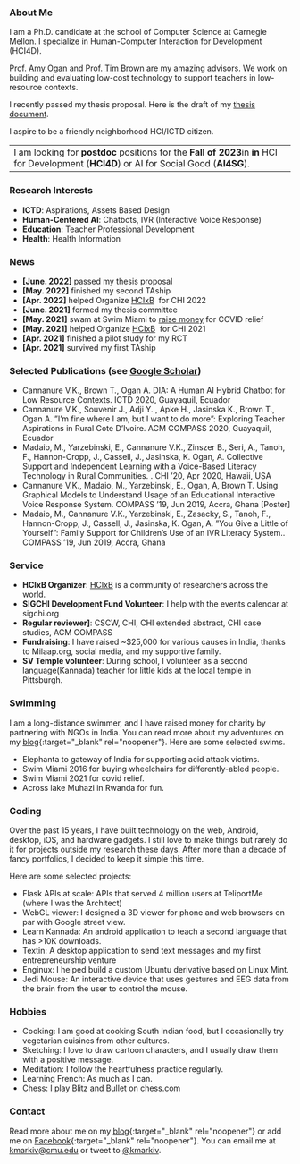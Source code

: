 ### About Me

I am a Ph.D. candidate at the school of Computer Science at Carnegie Mellon. I specialize in Human-Computer Interaction for Development (HCI4D).

Prof. [Amy Ogan](https://www.amyogan.com/) and Prof. [Tim Brown](https://www.africa.engineering.cmu.edu/about/contact/directory/bios/brown-tim.html) are my amazing advisors. We work on building and evaluating low-cost technology to support teachers in low-resource contexts.

I recently passed my thesis proposal. Here is the draft of my [thesis document]({{site.thesis_link}}).

I aspire to be a friendly neighborhood HCI/ICTD citizen.

<table><tbody><tr><td>I am looking for <strong>postdoc</strong> positions for the <strong>Fall of 2023</strong>in<strong> in </strong>HCI for Development (<strong>HCI4D</strong>) or AI for Social Good (<strong>AI4SG</strong>).</td></tr></tbody></table>

### Research Interests

*   **ICTD**: Aspirations, Assets Based Design
*   **Human-Centered AI**: Chatbots, IVR (Interactive Voice Response)
*   **Education**: Teacher Professional Development
*   **Health**: Health Information

### News

*   **\[June. 2022\]** passed my thesis proposal
*   **\[May. 2022\]** finished my second TAship
*   **\[Apr. 2022\]** helped Organize [HCIxB](https://hcixb.org)  for CHI 2022
*   **\[June. 2021\]** formed my thesis committee
*   **\[May. 2021\]** swam at Swim Miami to [raise money](https://milaap.org/fundraisers/swim-oxygen-india-vikram) for COVID relief
*   **\[May. 2021\]** helped Organize [HCIxB](https://hcixb.org)  for CHI 2021
*   **\[Apr. 2021\]** finished a pilot study for my RCT
*   **\[Apr. 2021\]** survived my first TAship

### Selected Publications (see [Google Scholar](https://scholar.google.com/citations?user=HVuuUzwAAAAJ&hl=en))

*   Cannanure V.K., Brown T., Ogan A. DIA: A Human AI Hybrid Chatbot for Low Resource Contexts. ICTD 2020, Guayaquil, Ecuador
*   Cannanure V.K., Souvenir J., Adji Y. , Apke H., Jasinska K., Brown T., Ogan A. ”I’m fine where I am, but I want to do more”: Exploring Teacher Aspirations in Rural Cote D’Ivoire. ACM COMPASS 2020, Guayaquil, Ecuador
*   Madaio, M., Yarzebinski, E., Cannanure V.K., Zinszer B., Seri, A., Tanoh, F., Hannon-Cropp, J., Cassell, J., Jasinska, K. Ogan, A. Collective Support and Independent Learning with a Voice-Based Literacy Technology in Rural Communities. . CHI ’20, Apr 2020, Hawaii, USA
*   Cannanure V.K., Madaio, M., Yarzebinski, E., Ogan, A, Brown T. Using Graphical Models to Understand Usage of an Educational Interactive Voice Response System. COMPASS ’19, Jun 2019, Accra, Ghana \[Poster\]
*   Madaio, M., Cannanure V.K., Yarzebinski, E., Zasacky, S., Tanoh, F., Hannon-Cropp, J., Cassell, J., Jasinska, K. Ogan, A. ”You Give a Little of Yourself”: Family Support for Children’s Use of an IVR Literacy System.. COMPASS ’19, Jun 2019, Accra, Ghana

### Service

*   **HCIxB Organizer**: [HCIxB](https://hcixb.org) is a community of researchers across the world.
*   **SIGCHI Development Fund Volunteer**: I help with the events calendar at sigchi.org
*   **Regular reviewer\]**: CSCW, CHI, CHI extended abstract, CHI case studies, ACM COMPASS
*   **Fundraising**: I have raised ~$25,000 for various causes in India, thanks to Milaap.org, social media, and my supportive family.
*   **SV Temple volunteer**: During school, I volunteer as a second language(Kannada) teacher for little kids at the local temple in Pittsburgh.

### Swimming

I am a long-distance swimmer, and I have raised money for charity by partnering with NGOs in India. You can read more about my adventures on my [blog](https://kmarkiv.wordpress.com/2017/06/21/swimming-10-miles-from-elephanta-island-to-gateway-of-india-for-acid-attack/){:target="\_blank" rel="noopener"}. Here are some selected swims. 

*   Elephanta to gateway of India for supporting acid attack victims.
*   Swim Miami 2016 for buying wheelchairs for differently-abled people.
*   Swim Miami 2021 for covid relief.
*   Across lake Muhazi in Rwanda for fun.

### Coding

Over the past 15 years, I have built technology on the web, Android, desktop, iOS, and hardware gadgets. I still love to make things but rarely do it for projects outside my research these days. After more than a decade of fancy portfolios, I decided to keep it simple this time.

Here are some selected projects:

*   Flask APIs at scale: APIs that served 4 million users at TeliportMe (where I was the Architect)
*   WebGL viewer: I designed a 3D viewer for phone and web browsers on par with Google street view.
*   Learn Kannada: An android application to teach a second language that has >10K downloads.
*   Textin: A desktop application to send text messages and my first entrepreneurship venture
*   Enginux: I helped build a custom Ubuntu derivative based on Linux Mint.
*   Jedi Mouse: An interactive device that uses gestures and EEG data from the brain from the user to control the mouse.

### Hobbies

*   Cooking: I am good at cooking South Indian food, but I occasionally try vegetarian cuisines from other cultures.
*   Sketching: I love to draw cartoon characters, and I usually draw them with a positive message.
*   Meditation: I follow the heartfulness practice regularly.
*   Learning French: As much as I can.
*   Chess: I play Blitz and Bullet on chess.com 

### Contact

Read more about me on my [blog](https://kmarkiv.wordpress.com/){:target="\_blank" rel="noopener"} or add me on [Facebook](https://www.facebook.com/vikramkamathc){:target="\_blank" rel="noopener"}. You can email me at [kmarkiv@cmu.edu](mailto:kmarkiv@cmu.edu) or tweet to [@kmarkiv](https://twitter.com/kmarkiv).
